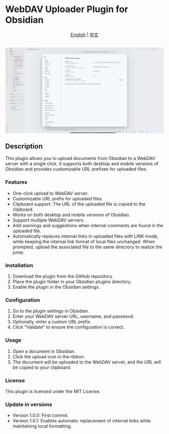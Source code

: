 # WebDAV Uploader Plugin for Obsidian

<div align="center">
<a href="README.md">English</a> | <a href="README.zh.md">中文</a>
</div>

<br>

<p align="center"><img align="center" src="https://github.com/mingzhao2019/OB-WebDAV-Uploader/blob/b226a0e62aa5a516e8d2c92fac4d456b9d71e1ca/demo.gif" alt="highlight" /></p>


## Description

This plugin allows you to upload documents from Obsidian to a WebDAV server with a single click. It supports both desktop and mobile versions of Obsidian and provides customizable URL prefixes for uploaded files.

### Features

- One-click upload to WebDAV server.
- Customizable URL prefix for uploaded files.
- Clipboard support: The URL of the uploaded file is copied to the clipboard.
- Works on both desktop and mobile versions of Obsidian.
- Support multiple WebDAV servers.
- Add warnings and suggestions when internal comments are found in the uploaded file.
- Automatically replaces internal links in uploaded files with LINK mode, while keeping the internal link format of local files unchanged. When prompted, upload the associated file to the same directory to realize the jump.

### Installation

1. Download the plugin from the GitHub repository.
2. Place the plugin folder in your Obsidian plugins directory.
3. Enable the plugin in the Obsidian settings.

### Configuration

1. Go to the plugin settings in Obsidian.
2. Enter your WebDAV server URL, username, and password.
3. Optionally, enter a custom URL prefix.
4. Click "Validate" to ensure the configuration is correct.

### Usage

1. Open a document in Obsidian.
2. Click the upload icon in the ribbon.
3. The document will be uploaded to the WebDAV server, and the URL will be copied to your clipboard.

### License

This plugin is licensed under the MIT License.

### Update in versions
- Version 1.0.0: First commit.
- Version 1.0.1: Enables automatic replacement of internal links while maintaining local formatting.
